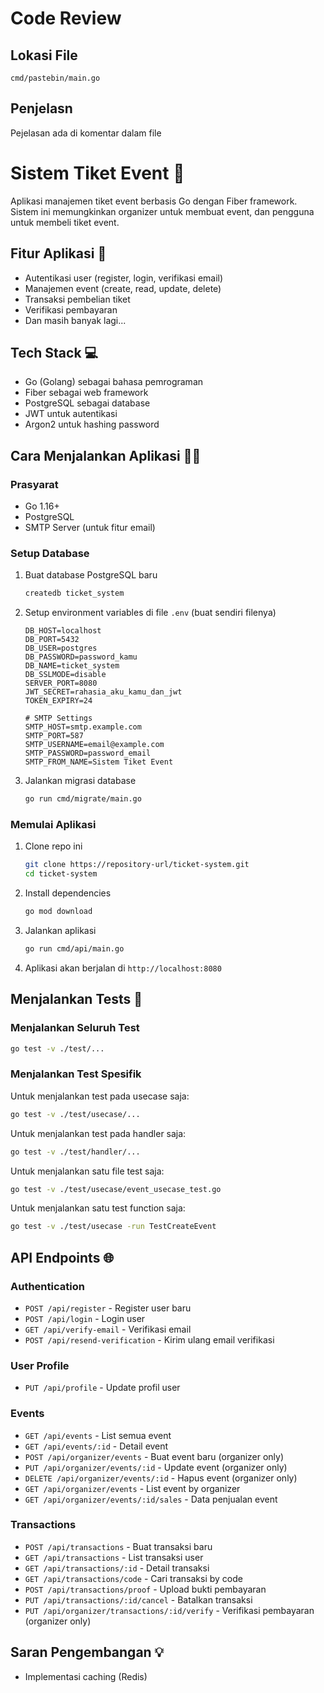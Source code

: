 # Code Review

## Lokasi File
```
cmd/pastebin/main.go
```

## Penjelasn
Pejelasan ada di komentar dalam file



# Sistem Tiket Event 🎫

Aplikasi manajemen tiket event berbasis Go dengan Fiber framework. Sistem ini memungkinkan organizer untuk membuat event, dan pengguna untuk membeli tiket event.

## Fitur Aplikasi 🚀

- Autentikasi user (register, login, verifikasi email)
- Manajemen event (create, read, update, delete)
- Transaksi pembelian tiket
- Verifikasi pembayaran
- Dan masih banyak lagi...

## Tech Stack 💻

- Go (Golang) sebagai bahasa pemrograman
- Fiber sebagai web framework
- PostgreSQL sebagai database
- JWT untuk autentikasi
- Argon2 untuk hashing password

## Cara Menjalankan Aplikasi 🏃‍♂️

### Prasyarat

- Go 1.16+
- PostgreSQL
- SMTP Server (untuk fitur email)

### Setup Database

1. Buat database PostgreSQL baru
   ```bash
   createdb ticket_system
   ```

2. Setup environment variables di file `.env` (buat sendiri filenya)
   ```
   DB_HOST=localhost
   DB_PORT=5432
   DB_USER=postgres
   DB_PASSWORD=password_kamu
   DB_NAME=ticket_system
   DB_SSLMODE=disable
   SERVER_PORT=8080
   JWT_SECRET=rahasia_aku_kamu_dan_jwt
   TOKEN_EXPIRY=24
   
   # SMTP Settings
   SMTP_HOST=smtp.example.com
   SMTP_PORT=587
   SMTP_USERNAME=email@example.com
   SMTP_PASSWORD=password_email
   SMTP_FROM_NAME=Sistem Tiket Event
   ```

3. Jalankan migrasi database
   ```bash
   go run cmd/migrate/main.go
   ```

### Memulai Aplikasi

1. Clone repo ini
   ```bash
   git clone https://repository-url/ticket-system.git
   cd ticket-system
   ```

2. Install dependencies
   ```bash
   go mod download
   ```

3. Jalankan aplikasi
   ```bash
   go run cmd/api/main.go
   ```

4. Aplikasi akan berjalan di `http://localhost:8080`

## Menjalankan Tests 🧪

### Menjalankan Seluruh Test

```bash
go test -v ./test/...
```

### Menjalankan Test Spesifik

Untuk menjalankan test pada usecase saja:
```bash
go test -v ./test/usecase/...
```

Untuk menjalankan test pada handler saja:
```bash
go test -v ./test/handler/...
```

Untuk menjalankan satu file test saja:
```bash
go test -v ./test/usecase/event_usecase_test.go
```

Untuk menjalankan satu test function saja:
```bash
go test -v ./test/usecase -run TestCreateEvent
```

## API Endpoints 🌐

### Authentication

- `POST /api/register` - Register user baru
- `POST /api/login` - Login user
- `GET /api/verify-email` - Verifikasi email
- `POST /api/resend-verification` - Kirim ulang email verifikasi

### User Profile

- `PUT /api/profile` - Update profil user

### Events

- `GET /api/events` - List semua event
- `GET /api/events/:id` - Detail event
- `POST /api/organizer/events` - Buat event baru (organizer only)
- `PUT /api/organizer/events/:id` - Update event (organizer only)
- `DELETE /api/organizer/events/:id` - Hapus event (organizer only)
- `GET /api/organizer/events` - List event by organizer
- `GET /api/organizer/events/:id/sales` - Data penjualan event

### Transactions

- `POST /api/transactions` - Buat transaksi baru
- `GET /api/transactions` - List transaksi user
- `GET /api/transactions/:id` - Detail transaksi
- `GET /api/transactions/code` - Cari transaksi by code
- `POST /api/transactions/proof` - Upload bukti pembayaran
- `PUT /api/transactions/:id/cancel` - Batalkan transaksi
- `PUT /api/organizer/transactions/:id/verify` - Verifikasi pembayaran (organizer only)


## Saran Pengembangan 💡

- Implementasi caching (Redis)
